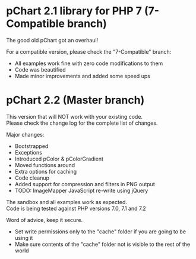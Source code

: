 pChart 2.1 library for PHP 7 (7-Compatible branch)
===================

The good old pChart got an overhaul!

For a compatible version, please check the "7-Compatible" branch:
 - All examples work fine with zero code modifications to them
 - Code was beautified
 - Made minor improvements and added some speed ups
 

pChart 2.2 (Master branch)
===================
This version that will NOT work with your existing code.<br />
Please check the change log for the complete list of changes.<br />

Major changes:
 - Bootstrapped
 - Exceptions
 - Introduced pColor & pColorGradient
 - Moved functions around
 - Extra options for caching
 - Code cleanup
 - Added support for compression and filters in PNG output
 - TODO: ImageMapper JavaScript re-write using jQuery
 
 The sandbox and all examples work as expected.<br />
 Code is being tested against PHP versions 7.0, 7.1 and 7.2
 
 Word of advice, keep it secure.
 - Set write permissions only to the "cache" folder if you are going to be using it
 - Make sure contents of the "cache" folder not is visible to the rest of the world